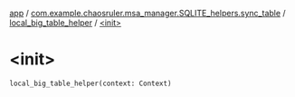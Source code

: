 [app](../../index.md) / [com.example.chaosruler.msa_manager.SQLITE_helpers.sync_table](../index.md) / [local_big_table_helper](index.md) / [&lt;init&gt;](.)

# &lt;init&gt;

`local_big_table_helper(context: Context)`
